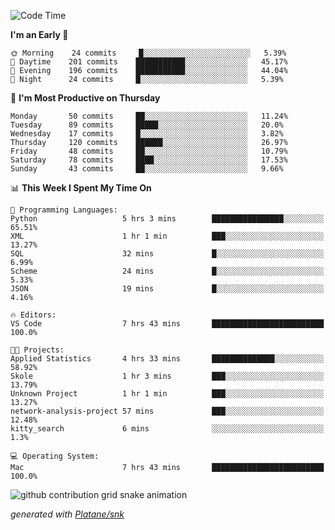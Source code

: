 <!--START_SECTION:waka-->
![Code Time](http://img.shields.io/badge/Code%20Time-231%20hrs%2023%20mins-blue)

**I'm an Early 🐤** 

```text
🌞 Morning    24 commits     █░░░░░░░░░░░░░░░░░░░░░░░░   5.39% 
🌆 Daytime    201 commits    ███████████░░░░░░░░░░░░░░   45.17% 
🌃 Evening    196 commits    ███████████░░░░░░░░░░░░░░   44.04% 
🌙 Night      24 commits     █░░░░░░░░░░░░░░░░░░░░░░░░   5.39%

```
📅 **I'm Most Productive on Thursday** 

```text
Monday       50 commits     ██░░░░░░░░░░░░░░░░░░░░░░░   11.24% 
Tuesday      89 commits     █████░░░░░░░░░░░░░░░░░░░░   20.0% 
Wednesday    17 commits     █░░░░░░░░░░░░░░░░░░░░░░░░   3.82% 
Thursday     120 commits    ██████░░░░░░░░░░░░░░░░░░░   26.97% 
Friday       48 commits     ██░░░░░░░░░░░░░░░░░░░░░░░   10.79% 
Saturday     78 commits     ████░░░░░░░░░░░░░░░░░░░░░   17.53% 
Sunday       43 commits     ██░░░░░░░░░░░░░░░░░░░░░░░   9.66%

```


📊 **This Week I Spent My Time On** 

```text
💬 Programming Languages: 
Python                   5 hrs 3 mins        ████████████████░░░░░░░░░   65.51% 
XML                      1 hr 1 min          ███░░░░░░░░░░░░░░░░░░░░░░   13.27% 
SQL                      32 mins             █░░░░░░░░░░░░░░░░░░░░░░░░   6.99% 
Scheme                   24 mins             █░░░░░░░░░░░░░░░░░░░░░░░░   5.33% 
JSON                     19 mins             █░░░░░░░░░░░░░░░░░░░░░░░░   4.16%

🔥 Editors: 
VS Code                  7 hrs 43 mins       █████████████████████████   100.0%

🐱‍💻 Projects: 
Applied Statistics       4 hrs 33 mins       ██████████████░░░░░░░░░░░   58.92% 
Skole                    1 hr 3 mins         ███░░░░░░░░░░░░░░░░░░░░░░   13.79% 
Unknown Project          1 hr 1 min          ███░░░░░░░░░░░░░░░░░░░░░░   13.27% 
network-analysis-project 57 mins             ███░░░░░░░░░░░░░░░░░░░░░░   12.48% 
kitty_search             6 mins              ░░░░░░░░░░░░░░░░░░░░░░░░░   1.3%

💻 Operating System: 
Mac                      7 hrs 43 mins       █████████████████████████   100.0%

```


<!--END_SECTION:waka-->


<!--Snake Game-->
![github contribution grid snake animation](https://raw.githubusercontent.com/viggo-gascou/viggo-gascou/output/github-contribution-grid-snake.svg)

_generated with [Platane/snk](https://github.com/Platane/snk)_
<!--Snake Game-->

